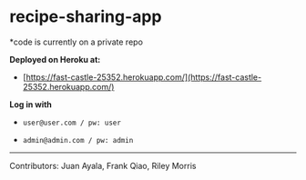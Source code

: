 # recipe-sharing-app

*code is currently on a private repo

**Deployed on Heroku at:**

* [https://fast-castle-25352.herokuapp.com/](https://fast-castle-25352.herokuapp.com/)

**Log in with**

*     user@user.com / pw: user
*     admin@admin.com / pw: admin


***
Contributors: Juan Ayala, Frank Qiao, Riley Morris
